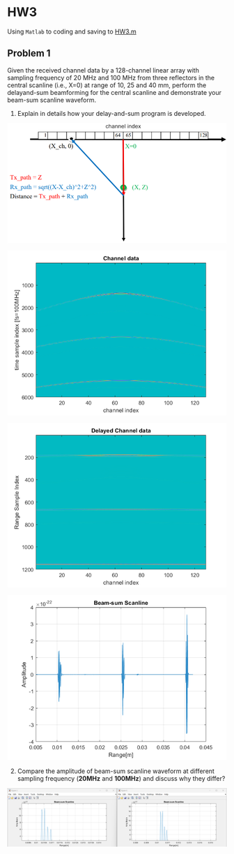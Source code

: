 # HW3

Using ``Matlab`` to coding and saving to [HW3.m](HW3.m)

## Problem 1

Given the received channel data by a 128-channel linear array with sampling frequency of 20 MHz and 100 MHz from three reflectors in the central scanline (i.e., X=0) at range of 10, 25 and 40 mm, perform the delayand-sum beamforming for the central scanline and demonstrate your beam-sum scanline waveform.

1. Explain in details how your delay-and-sum program is developed.

![image](images/distance.png)

![image](images/100MHz-Channel-data.png)

![image](images/100MHz-Delay-Channel-data.png)

![image](images/100MHz-Beam-sum-Scanline.png)

2. Compare the amplitude of beam-sum scanline waveform at different sampling frequency (**20MHz** and **100MHz**) and discuss why they differ?

![image](images/Amplitude.png)
